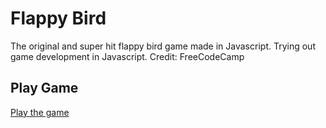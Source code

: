 # Flappy Bird

The original and super hit flappy bird game made in Javascript. Trying out game development in Javascript. Credit: FreeCodeCamp
<br>

## Play Game

[Play the game](https://abhishekpathak.me/flappybird/index.html)